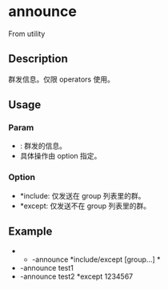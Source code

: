 # announce
From utility
## Description
群发信息。仅限 operators 使用。
## Usage
### Param
- <announcement>: 群发的信息。
- [group]: 对该列表中的群特殊处理。
具体操作由 option 指定。
### Option
- *include: 仅发送在 group 列表里的群。
- *except: 仅发送不在 group 列表里的群。
## Example
- * -announce <announcement> *include/except [group...] *
- -announce test1
- -announce test2 *except 1234567
